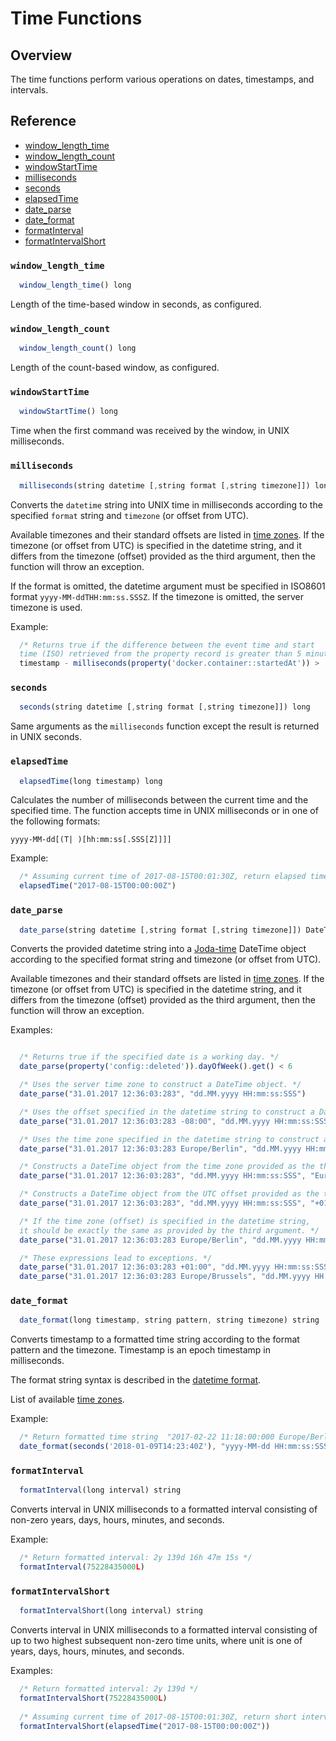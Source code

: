 # Time Functions

## Overview

The time functions perform various operations on dates, timestamps, and intervals.

## Reference

* [window_length_time](#window_length_time)
* [window_length_count](#window_length_count)
* [windowStartTime](#windowstarttime)
* [milliseconds](#milliseconds)
* [seconds](#seconds)
* [elapsedTime](#elapsedtime)
* [date_parse](#date_parse)
* [date_format](#date_format)
* [formatInterval](#formatinterval)
* [formatIntervalShort](#formatintervalshort)


### `window_length_time`

```javascript
  window_length_time() long
```

Length of the time-based window in seconds, as configured.

### `window_length_count`

```javascript
  window_length_count() long
```

Length of the count-based window, as configured.

### `windowStartTime`

```javascript
  windowStartTime() long
```

Time when the first command was received by the window, in UNIX milliseconds. 

### `milliseconds`

```javascript
  milliseconds(string datetime [,string format [,string timezone]]) long
```

Converts the `datetime` string into UNIX time in milliseconds according to the specified `format` string and `timezone` (or offset from UTC). 

Available timezones and their standard offsets are listed in [time zones](../shared/timezone-list.md). If the timezone (or offset from UTC) is specified in the datetime string, and it differs from the timezone (offset) provided as the third argument, then the function will throw an exception. 

If the format is omitted, the datetime argument must be specified in ISO8601 format `yyyy-MM-ddTHH:mm:ss.SSSZ`. If the timezone is omitted, the server timezone is used.

Example:

```javascript
  /* Returns true if the difference between the event time and start
  time (ISO) retrieved from the property record is greater than 5 minutes. */
  timestamp - milliseconds(property('docker.container::startedAt')) >  5*60000
```

### `seconds`

```javascript
  seconds(string datetime [,string format [,string timezone]]) long
```

Same arguments as the `milliseconds` function except the result is returned in UNIX seconds. 


### `elapsedTime`

```javascript
  elapsedTime(long timestamp) long
```

Calculates the number of milliseconds between the current time and the specified time. The function accepts time in UNIX milliseconds or in one of the following formats:

```
yyyy-MM-dd[(T| )[hh:mm:ss[.SSS[Z]]]]
```
Example:

```javascript
  /* Assuming current time of 2017-08-15T00:01:30Z, return elapsed time: 90000 */
  elapsedTime("2017-08-15T00:00:00Z")
```

### `date_parse`

```javascript
  date_parse(string datetime [,string format [,string timezone]]) DateTime object
```

Converts the provided datetime string into a [Joda-time](http://joda-time.sourceforge.net/apidocs/org/joda/time/DateTime.html) DateTime object according to the specified format string and timezone (or offset from UTC).

Available timezones and their standard offsets are listed in [time zones](http://joda-time.sourceforge.net/timezones.html). If the timezone (or offset from UTC) is specified in the datetime string, and it differs from the timezone (offset) provided as the third argument, then the function will throw an exception.

Examples:

```javascript

  /* Returns true if the specified date is a working day. */
  date_parse(property('config::deleted')).dayOfWeek().get() < 6

  /* Uses the server time zone to construct a DateTime object. */
  date_parse("31.01.2017 12:36:03:283", "dd.MM.yyyy HH:mm:ss:SSS")

  /* Uses the offset specified in the datetime string to construct a DateTime object. */
  date_parse("31.01.2017 12:36:03:283 -08:00", "dd.MM.yyyy HH:mm:ss:SSS ZZ")

  /* Uses the time zone specified in the datetime string to construct a DateTime object. */
  date_parse("31.01.2017 12:36:03:283 Europe/Berlin", "dd.MM.yyyy HH:mm:ss:SSS ZZZ")

  /* Constructs a DateTime object from the time zone provided as the third argument. */
  date_parse("31.01.2017 12:36:03:283", "dd.MM.yyyy HH:mm:ss:SSS", "Europe/Berlin")

  /* Constructs a DateTime object from the UTC offset provided as the third argument. */
  date_parse("31.01.2017 12:36:03:283", "dd.MM.yyyy HH:mm:ss:SSS", "+01:00")

  /* If the time zone (offset) is specified in the datetime string,
  it should be exactly the same as provided by the third argument. */
  date_parse("31.01.2017 12:36:03:283 Europe/Berlin", "dd.MM.yyyy HH:mm:ss:SSS ZZZ", "Europe/Berlin")

  /* These expressions lead to exceptions. */
  date_parse("31.01.2017 12:36:03:283 +01:00", "dd.MM.yyyy HH:mm:ss:SSS ZZ", "Europe/Berlin")
  date_parse("31.01.2017 12:36:03:283 Europe/Brussels", "dd.MM.yyyy HH:mm:ss:SSS ZZZ", "Europe/Berlin")
```

### `date_format`

```javascript
  date_format(long timestamp, string pattern, string timezone) string
```

Converts timestamp to a formatted time string according to the format pattern and the timezone. Timestamp is an epoch timestamp in milliseconds. 

The format string syntax is described in the [datetime format](http://joda-time.sourceforge.net/apidocs/org/joda/time/format/DateTimeFormat.html). 

List of available [time zones](../shared/timezone-list.md).

Example:

```javascript
  /* Return formatted time string  "2017-02-22 11:18:00:000 Europe/Berlin" */
  date_format(seconds('2018-01-09T14:23:40Z'), "yyyy-MM-dd HH:mm:ss:SSS ZZZ", "Europe/Berlin")
```

### `formatInterval`

```javascript
  formatInterval(long interval) string
```

Converts interval in UNIX milliseconds to a formatted interval consisting of non-zero years, days, hours, minutes, and seconds.

Example:

```javascript
  /* Return formatted interval: 2y 139d 16h 47m 15s */
  formatInterval(75228435000L)
```

### `formatIntervalShort`

```javascript
  formatIntervalShort(long interval) string
```

Converts interval in UNIX milliseconds to a formatted interval consisting of up to two highest subsequent non-zero time units, where unit is one of years, days, hours, minutes, and seconds.

Examples:

```javascript
  /* Return formatted interval: 2y 139d */
  formatIntervalShort(75228435000L)
  
  /* Assuming current time of 2017-08-15T00:01:30Z, return short interval of elapsed time: 1m 30s */
  formatIntervalShort(elapsedTime("2017-08-15T00:00:00Z"))  
```

